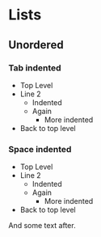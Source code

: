 # Lists

## Unordered

### Tab indented

* Top Level
* Line 2
	* Indented
	* Again
		* More indented
* Back to top level

### Space indented

* Top Level
* Line 2
  * Indented
  * Again
    * More indented
* Back to top level

And some text after.

